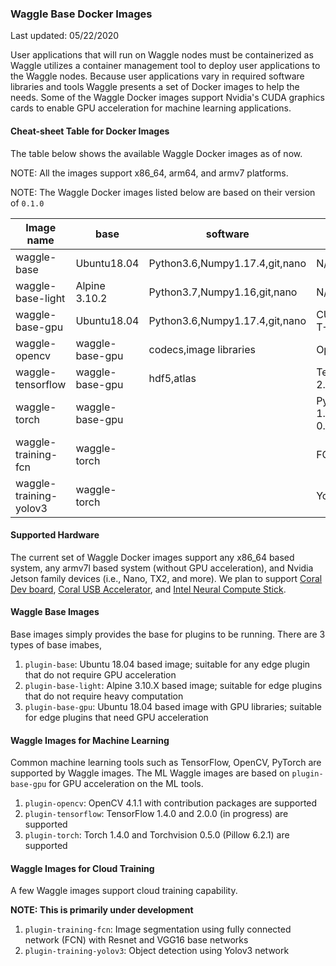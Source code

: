 ### Waggle Base Docker Images

Last updated: 05/22/2020

User applications that will run on Waggle nodes must be containerized as Waggle utilizes a container management tool to deploy user applications to the Waggle nodes. Because user applications vary in required software libraries and tools Waggle presents a set of Docker images to help the needs. Some of the Waggle Docker images support Nvidia's CUDA graphics cards to enable GPU acceleration for machine learning applications. 

#### Cheat-sheet Table for Docker Images

The table below shows the available Waggle Docker images as of now. 

NOTE: All the images support x86_64, arm64, and armv7 platforms. 

NOTE: The Waggle Docker images listed below are based on their version of `0.1.0`

| Image name | base | software | ML tools | etc |
|---|---|---|---|---|
| waggle-base | Ubuntu18.04 | Python3.6,Numpy1.17.4,git,nano | N/A |   |
| waggle-base-light | Alpine 3.10.2 | Python3.7,Numpy1.16,git,nano | N/A |   |
| waggle-base-gpu | Ubuntu18.04 | Python3.6,Numpy1.17.4,git,nano | CUDA 10.1,Mali T-62x  |   |
| waggle-opencv | waggle-base-gpu | codecs,image libraries  | OpenCV 4.1.1 |   |
| waggle-tensorflow | waggle-base-gpu | hdf5,atlas | TensorFlow 1.4 / 2.1.0  |   |
| waggle-torch | waggle-base-gpu |   | PyTorch 1.4.0,Torchvision 0.5.0  |   |
| waggle-training-fcn | waggle-torch |   | FCN models  |   |
| waggle-training-yolov3 | waggle-torch |   | YoloV3 model  |   |

#### Supported Hardware

The current set of Waggle Docker images support any x86_64 based system, any armv7l based system (without GPU acceleration), and Nvidia Jetson family devices (i.e., Nano, TX2, and more). We plan to support [Coral Dev board](https://coral.ai/products/dev-board), [Coral USB Accelerator](https://coral.ai/products/accelerator), and [Intel Neural Compute Stick](https://software.intel.com/content/www/us/en/develop/hardware/neural-compute-stick.html).

#### Waggle Base Images

Base images simply provides the base for plugins to be running. There are 3 types of base imabes,

1) `plugin-base`: Ubuntu 18.04 based image; suitable for any edge plugin that do not require GPU acceleration
2) `plugin-base-light`: Alpine 3.10.X based image; suitable for edge plugins that do not require heavy computation
3) `plugin-base-gpu`: Ubuntu 18.04 based image with GPU libraries; suitable for edge plugins that need GPU acceleration

#### Waggle Images for Machine Learning

Common machine learning tools such as TensorFlow, OpenCV, PyTorch are supported by Waggle images. The ML Waggle images are based on `plugin-base-gpu` for GPU acceleration on the ML tools.

1) `plugin-opencv`: OpenCV 4.1.1 with contribution packages are supported
2) `plugin-tensorflow`: TensorFlow 1.4.0 and 2.0.0 (in progress) are supported
3) `plugin-torch`: Torch 1.4.0 and Torchvision 0.5.0 (Pillow 6.2.1) are supported

#### Waggle Images for Cloud Training

A few Waggle images support cloud training capability.

__NOTE: This is primarily under development__

1) `plugin-training-fcn`: Image segmentation using fully connected network (FCN) with Resnet and VGG16 base networks
2) `plugin-training-yolov3`: Object detection using Yolov3 network
